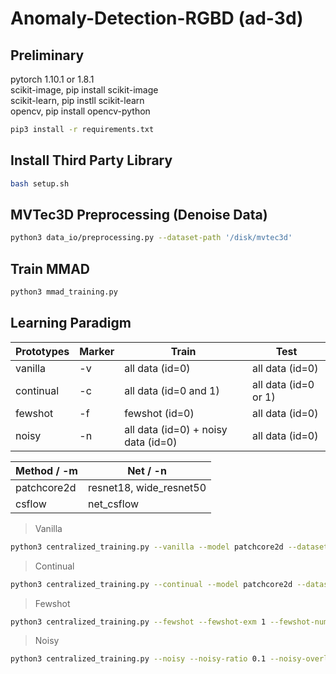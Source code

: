 # Anomaly-Detection-RGBD (ad-3d)
## Preliminary  

pytorch 1.10.1 or 1.8.1\
scikit-image, pip install scikit-image\
scikit-learn, pip instll scikit-learn\
opencv, pip install opencv-python

```bash
pip3 install -r requirements.txt
```

## Install Third Party Library
```bash
bash setup.sh
```

## MVTec3D Preprocessing (Denoise Data)
```bash
python3 data_io/preprocessing.py --dataset-path '/disk/mvtec3d'
```

## Train MMAD
```bash
python3 mmad_training.py
```

## Learning Paradigm
| Prototypes | Marker | Train | Test |
| ------ | ---| -------|------ |
| vanilla | -v |all data (id=0) | all data (id=0) 
| continual | -c| all data (id=0 and 1)| all data (id=0 or 1)|
| fewshot | -f | fewshot (id=0) | all data (id=0) |
| noisy | -n | all data (id=0) + noisy data (id=0) | all data (id=0)|


| Method / -m | Net / -n |
| ------ | ------ |
| patchcore2d  | resnet18, wide_resnet50 |
| csflow | net_csflow|



> Vanilla
```bash
python3 centralized_training.py --vanilla --model patchcore2d --dataset mvtec2d --train-task-id 0 --valid-task-id 0 --coreset-sampling-ratio 0.001 -g 1
```

> Continual
```bash
python3 centralized_training.py --continual --model patchcore2d --dataset mvtec2d --train-task-id 0 1 --valid-task-id 0 1 --coreset-sampling-ratio 0.001 -g 1
```

> Fewshot
```bash
python3 centralized_training.py --fewshot --fewshot-exm 1 --fewshot-num-dg 4 --model patchcore2d --dataset mvtec2d --train-task-id 0 --valid-task-id 0 --coreset-sampling-ratio 1 -g 1
```

> Noisy
```bash
python3 centralized_training.py --noisy --noisy-ratio 0.1 --noisy-overlap --model patchcore2d --dataset mvtec2d --train-task-id 0 --valid-task-id 1 --coreset-sampling-ratio 0.001 -g 1
```



